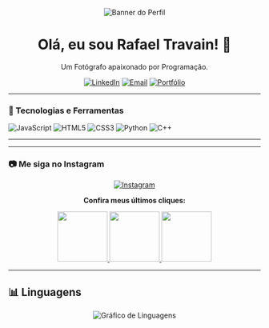<p align="center">
  <img src="https://media.licdn.com/dms/image/v2/D4E16AQH_G2NiarJlNA/profile-displaybackgroundimage-shrink_350_1400/B4EZeLjupDHwAY-/0/1750393089715?e=1755734400&v=beta&t=TwChjD0Vg9viGo340WCCcf9tAwUCeBc56CpKzjqhs5E" alt="Banner do Perfil"/>
</p>

<h1 align="center">Olá, eu sou Rafael Travain! 👋</h1>
<p align="center">
  Um Fotógrafo apaixonado por Programação.
</p>

<p align="center">
  <a href="https://www.linkedin.com/in/rafael-barboza-travain-4ba302370/"><img src="https://img.shields.io/badge/LinkedIn-0077B5?style=for-the-badge&logo=linkedin&logoColor=white" alt="LinkedIn"/></a>
  <a href="https://mail.google.com/mail/?view=cm&fs=1&to=rafatravain@gmail.com"><img src="https://img.shields.io/badge/Email-D14836?style=for-the-badge&logo=gmail&logoColor=white" alt="Email"/></a>
  <a href="https://gridelab.com"><img src="https://img.shields.io/badge/Portfólio-1DA1F2?style=for-the-badge&logo=read-the-docs&logoColor=white" alt="Portfólio"/></a>
</p>

---

### 🚀 Tecnologias e Ferramentas

<p align="left">
  <img src="https://img.shields.io/badge/JavaScript-F7DF1E?style=for-the-badge&logo=javascript&logoColor=black" alt="JavaScript"/>
  <img src="https://img.shields.io/badge/HTML5-E34F26?style=for-the-badge&logo=html5&logoColor=white" alt="HTML5"/>
  <img src="https://img.shields.io/badge/CSS3-1572B6?style=for-the-badge&logo=css3&logoColor=white" alt="CSS3"/>
  <img src="https://img.shields.io/badge/Python-3776AB?style=for-the-badge&logo=python&logoColor=white" alt="Python"/>
  <img src="https://img.shields.io/badge/C%2B%2B-00599C?style=for-the-badge&logo=c%2B%2B&logoColor=white" alt="C++"/>
</p>

---

---

### 📷 Me siga no Instagram

<p align="center">
  <a href="https://instagram.com/rafaelnoxi_" target="_blank">
    <img src="https://img.shields.io/badge/@rafaelnoxi_-E4405F?style=for-the-badge&logo=instagram&logoColor=white" alt="Instagram"/>
  </a>
</p>

<p align="center">
  <b>Confira meus últimos cliques:</b>
</p>

<p align="center">
  <a href="https://www.instagram.com/p/DBkWyqrNYPH/?img_index=1" target="_blank">
    <img src="https://instagram.fmgf6-1.fna.fbcdn.net/v/t51.29350-15/464662307_895042482580302_847012438157624564_n.webp?stp=dst-jpg_e35_tt6&efg=eyJ2ZW5jb2RlX3RhZyI6IkNBUk9VU0VMX0lURU0uaW1hZ2VfdXJsZ2VuLjE0NDB4MTQ0MC5zZHIuZjI5MzUwLmRlZmF1bHRfaW1hZ2UifQ&_nc_ht=instagram.fmgf6-1.fna.fbcdn.net&_nc_cat=106&_nc_oc=Q6cZ2QGMaUtZR6KHeY91lyZrnsGEj_as1W5CrteaXucfP4GhOGnLT2urDjeEa8j83oqtgSA&_nc_ohc=ZX0f1yDGBFEQ7kNvwFpYqB9&_nc_gid=vYMOHc7Fe1Fe22VWbOT2Pw&edm=AP4sbd4BAAAA&ccb=7-5&ig_cache_key=MzQ4NzAxMjI0NDQ3MjI2NDI0NA%3D%3D.3-ccb7-5&oh=00_AfPu7t_xieR4Pu3qeyVKf976nLx__tLuSsFScWh6GspoyA&oe=685B671A&_nc_sid=7a9f4b" width="100" />
  </a>
  <a href="https://www.instagram.com/p/DKu9G2pS1rl/?img_index=2" target="_blank">
    <img src="https://instagram.fmgf6-1.fna.fbcdn.net/v/t51.29350-15/505086177_1026009153053087_5112651001676952953_n.heic?stp=dst-jpg_e35_tt6&efg=eyJ2ZW5jb2RlX3RhZyI6IkNBUk9VU0VMX0lURU0uaW1hZ2VfdXJsZ2VuLjE0NDB4MTQ0MC5zZHIuZjI5MzUwLmRlZmF1bHRfaW1hZ2UifQ&_nc_ht=instagram.fmgf6-1.fna.fbcdn.net&_nc_cat=111&_nc_oc=Q6cZ2QGMaUtZR6KHeY91lyZrnsGEj_as1W5CrteaXucfP4GhOGnLT2urDjeEa8j83oqtgSA&_nc_ohc=0si2LgVFTH4Q7kNvwF3mywY&_nc_gid=vYMOHc7Fe1Fe22VWbOT2Pw&edm=AP4sbd4BAAAA&ccb=7-5&ig_cache_key=MzY1MjEyNTA5MTI1MDU3MTI3Ng%3D%3D.3-ccb7-5&oh=00_AfPMv4YosxQ9Ck-4yQb9-ocJxzaEhTIpQTsnKyJzFT-nhA&oe=685B3D2A&_nc_sid=7a9f4b" width="100" />
  </a>
  <a href="https://www.instagram.com/p/DFGYptmShum/?img_index=1" target="_blank">
    <img src="https://instagram.fmgf6-1.fna.fbcdn.net/v/t51.29350-15/474493087_3385436931751090_3864464621797611463_n.webp?stp=dst-jpg_e35_tt6&efg=eyJ2ZW5jb2RlX3RhZyI6IkNBUk9VU0VMX0lURU0uaW1hZ2VfdXJsZ2VuLjE0NDB4MTQ0MC5zZHIuZjI5MzUwLmRlZmF1bHRfaW1hZ2UifQ&_nc_ht=instagram.fmgf6-1.fna.fbcdn.net&_nc_cat=110&_nc_oc=Q6cZ2QGMaUtZR6KHeY91lyZrnsGEj_as1W5CrteaXucfP4GhOGnLT2urDjeEa8j83oqtgSA&_nc_ohc=XBzk8WtmkBIQ7kNvwEKdYoq&_nc_gid=vYMOHc7Fe1Fe22VWbOT2Pw&edm=AP4sbd4BAAAA&ccb=7-5&ig_cache_key=MzU1MDYzMzc2OTA2NzgwNjkwOA%3D%3D.3-ccb7-5&oh=00_AfNxDbMggR4DrPK88foOblYEWpXEtFuVnmvv1cJ47yITMA&oe=685B5AE4&_nc_sid=7a9f4b" width="100" />
  </a>
</p>

---

## 📊 Linguagens

<p align="center">
  <img src="https://github-readme-stats.vercel.app/api/top-langs/?username=Rafaelnoxi&layout=donut&langs_count=6&theme=dracula&hide=other" alt="Gráfico de Linguagens" />
</p>


